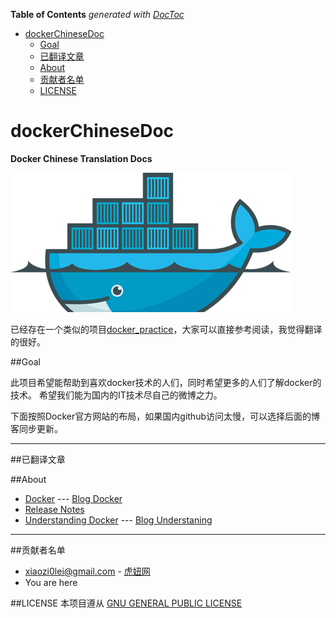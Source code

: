 <!-- START doctoc generated TOC please keep comment here to allow auto update -->
<!-- DON'T EDIT THIS SECTION, INSTEAD RE-RUN doctoc TO UPDATE -->
**Table of Contents**  *generated with [DocToc](https://github.com/thlorenz/doctoc)*

- [dockerChineseDoc](#dockerchinesedoc)
  - [Goal](#goal)
  - [已翻译文章](#%E5%B7%B2%E7%BF%BB%E8%AF%91%E6%96%87%E7%AB%A0)
  - [About](#about)
  - [贡献者名单](#%E8%B4%A1%E7%8C%AE%E8%80%85%E5%90%8D%E5%8D%95)
  - [LICENSE](#license)

<!-- END doctoc generated TOC please keep comment here to allow auto update -->

# dockerChineseDoc
**Docker Chinese Translation Docs**

![docker logo](https://raw.githubusercontent.com/xiaozi0lei/dockerChineseDoc/master/assets/docker-logo-cutoff.png)

已经存在一个类似的项目[docker_practice](http://dockerpool.com/static/books/docker_practice/introduction/what.html)，大家可以直接参考阅读，我觉得翻译的很好。

##Goal

此项目希望能帮助到喜欢docker技术的人们，同时希望更多的人们了解docker的技术。
希望我们能为国内的IT技术尽自己的微博之力。

下面按照Docker官方网站的布局，如果国内github访问太慢，可以选择后面的博客同步更新。

***

##已翻译文章

##About
* [Docker](https://github.com/xiaozi0lei/dockerChineseDoc/blob/master/About/about_docker.md) --- [Blog Docker](http://www.tigerbull.info/articles/103-20150316-dockerzhong-wen-fan-yi-xi-lie-1-guan-yu-docker)
* [Release Notes](https://docs.docker.com/release-notes/)
* [Understanding Docker](https://github.com/xiaozi0lei/dockerChineseDoc/blob/master/About/understanding_docker.md) --- [Blog Understaning](http://www.tigerbull.info/articles/106-20150317-dockerzhong-wen-fan-yi-xi-lie-2-li-jie-docker)

***

##贡献者名单
* xiaozi0lei@gmail.com - [虎妞网](www.tigerbull.info)
* You are here

##LICENSE
本项目遵从 [GNU GENERAL PUBLIC LICENSE](https://github.com/xiaozi0lei/dockerChineseDoc/blob/master/LICENSE)
